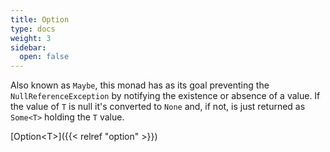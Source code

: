 ```yaml
---
title: Option
type: docs
weight: 3
sidebar:
  open: false
---
```


Also known as `Maybe`, this monad has as its goal preventing the `NullReferenceException` by notifying the existence or absence of a value. If the value of `T` is null it's converted to `None` and, if not, is just returned as `Some<T>` holding the `T` value.

[Option&lt;T&gt;]({{< relref "option" >}})
